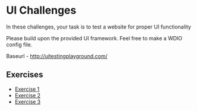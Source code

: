 # UI Challenges

In these challenges, your task is to test a website for proper UI functionality

Please build upon the provided UI framework. Feel free to make a WDIO config file.

Baseurl -  http://uitestingplayground.com/

## Exercises

- [Exercise 1](./exercise-1.md)
- [Exercise 2](./exercise-2.md)
- [Exercise 3](./exercise-3.md)
